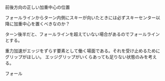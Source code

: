 前後方向の正しい加重中心の位置

フォールラインからターン内側にスキーが向いたときには必ずスキーセンター以降に加重中心を置くべきなのか？

ターン後半だと、フォールラインを超えていない場合があるのでフォールラインとする。

重力加速がエッジをずらす要素として働く場面である。それを受け止めるためにグリップがほしい。
エッジグリップがいくらあっても足りない状態のみを考える。

フォール


